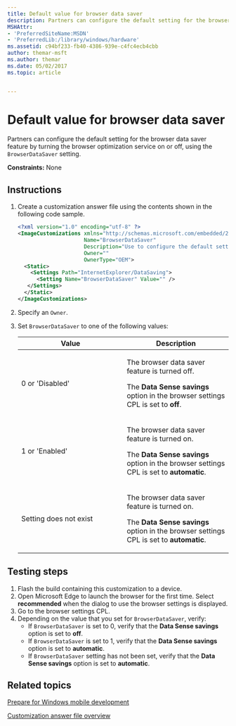```yaml
---
title: Default value for browser data saver
description: Partners can configure the default setting for the browser data saver feature by turning the browser optimization service on or off, using the BrowserDataSaver setting.
MSHAttr:
- 'PreferredSiteName:MSDN'
- 'PreferredLib:/library/windows/hardware'
ms.assetid: c94bf233-fb40-4386-939e-c4fc4ecb4cbb
author: themar-msft
ms.author: themar
ms.date: 05/02/2017
ms.topic: article


---
```

# Default value for browser data saver

Partners can configure the default setting for the browser data saver feature by turning the browser optimization service on or off, using the `BrowserDataSaver` setting.

<a href="" id="constraints---none"></a>**Constraints:** None

## Instructions

1. Create a customization answer file using the contents shown in the following code sample.

    ```XML
    <?xml version="1.0" encoding="utf-8" ?>
    <ImageCustomizations xmlns="http://schemas.microsoft.com/embedded/2004/10/ImageUpdate"
                         Name="BrowserDataSaver"
                         Description="Use to configure the default setting for the browser data saver feature."
                         Owner=""
                         OwnerType="OEM">
      <Static>
        <Settings Path="InternetExplorer/DataSaving">
          <Setting Name="BrowserDataSaver" Value="" />
       </Settings>
      </Static>
    </ImageCustomizations>
    ```

1. Specify an `Owner`.
1. Set `BrowserDataSaver` to one of the following values:

    <table>
    <colgroup>
    <col width="50%" />
    <col width="50%" />
    </colgroup>
    <thead>
    <tr class="header">
    <th>Value</th>
    <th>Description</th>
    </tr>
    </thead>
    <tbody>
    <tr class="odd">
    <td><p>0 or 'Disabled'</p></td>
    <td><p>The browser data saver feature is turned off.</p>
    <p>The <strong>Data Sense savings</strong> option in the browser settings CPL is set to <strong>off</strong>.</p></td>
    </tr>
    <tr class="even">
    <td><p>1 or 'Enabled'</p></td>
    <td><p>The browser data saver feature is turned on.</p>
    <p>The <strong>Data Sense savings</strong> option in the browser settings CPL is set to <strong>automatic</strong>.</p></td>
    </tr>
    <tr class="odd">
    <td><p>Setting does not exist</p></td>
    <td><p>The browser data saver feature is turned on.</p>
    <p>The <strong>Data Sense savings</strong> option in the browser settings CPL is set to <strong>automatic</strong>.</p></td>
    </tr>
    </tbody>
    </table>

## Testing steps

1. Flash the build containing this customization to a device.
1. Open Microsoft Edge to launch the browser for the first time. Select **recommended** when the dialog to use the browser settings is displayed.
1. Go to the browser settings CPL.
1. Depending on the value that you set for `BrowserDataSaver`, verify:
   * If `BrowserDataSaver` is set to 0, verify that the **Data Sense savings** option is set to **off**.
   * If `BrowserDataSaver` is set to 1, verify that the **Data Sense savings** option is set to **automatic**.
   * If `BrowserDataSaver` setting has not been set, verify that the **Data Sense savings** option is set to **automatic**.

## Related topics

[Prepare for Windows mobile development](https://docs.microsoft.com/en-us/windows-hardware/manufacture/mobile/preparing-for-windows-mobile-development)

[Customization answer file overview](https://docs.microsoft.com/en-us/windows-hardware/customize/mobile/mcsf/customization-answer-file)
